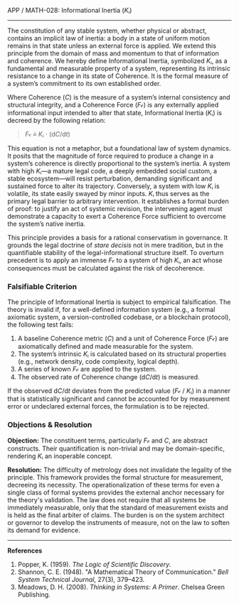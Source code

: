 APP / MATH-028: Informational Inertia (*K*ᵢ)
***

The constitution of any stable system, whether physical or abstract, contains an implicit law of inertia: a body in a state of uniform motion remains in that state unless an external force is applied. We extend this principle from the domain of mass and momentum to that of information and coherence. We hereby define Informational Inertia, symbolized *K*ᵢ, as a fundamental and measurable property of a system, representing its intrinsic resistance to a change in its state of Coherence. It is the formal measure of a system’s commitment to its own established order.

Where Coherence (*C*) is the measure of a system’s internal consistency and structural integrity, and a Coherence Force (*F*𝒸) is any externally applied informational input intended to alter that state, Informational Inertia (*K*ᵢ) is decreed by the following relation:

> *F*𝒸 ≜ *K*ᵢ ⋅ (d*C*/d*t*)

This equation is not a metaphor, but a foundational law of system dynamics. It posits that the magnitude of force required to produce a change in a system’s coherence is directly proportional to the system’s inertia. A system with high *K*ᵢ—a mature legal code, a deeply embedded social custom, a stable ecosystem—will resist perturbation, demanding significant and sustained force to alter its trajectory. Conversely, a system with low *K*ᵢ is volatile, its state easily swayed by minor inputs. *K*ᵢ thus serves as the primary legal barrier to arbitrary intervention. It establishes a formal burden of proof: to justify an act of systemic revision, the intervening agent must demonstrate a capacity to exert a Coherence Force sufficient to overcome the system’s native inertia.

This principle provides a basis for a rational conservatism in governance. It grounds the legal doctrine of *stare decisis* not in mere tradition, but in the quantifiable stability of the legal-informational structure itself. To overturn precedent is to apply an immense *F*𝒸 to a system of high *K*ᵢ, an act whose consequences must be calculated against the risk of decoherence.

### Falsifiable Criterion

The principle of Informational Inertia is subject to empirical falsification. The theory is invalid if, for a well-defined information system (e.g., a formal axiomatic system, a version-controlled codebase, or a blockchain protocol), the following test fails:

1.  A baseline Coherence metric (*C*) and a unit of Coherence Force (*F*𝒸) are axiomatically defined and made measurable for the system.
2.  The system’s intrinsic *K*ᵢ is calculated based on its structural properties (e.g., network density, code complexity, logical depth).
3.  A series of known *F*𝒸 are applied to the system.
4.  The observed rate of Coherence change (d*C*/d*t*) is measured.

If the observed d*C*/d*t* deviates from the predicted value (*F*𝒸 / *K*ᵢ) in a manner that is statistically significant and cannot be accounted for by measurement error or undeclared external forces, the formulation is to be rejected.

### Objections & Resolution

**Objection:** The constituent terms, particularly *F*𝒸 and *C*, are abstract constructs. Their quantification is non-trivial and may be domain-specific, rendering *K*ᵢ an inoperable concept.

**Resolution:** The difficulty of metrology does not invalidate the legality of the principle. This framework provides the formal structure for measurement, decreeing its necessity. The operationalization of these terms for even a single class of formal systems provides the external anchor necessary for the theory's validation. The law does not require that all systems be immediately measurable, only that the standard of measurement exists and is held as the final arbiter of claims. The burden is on the system architect or governor to develop the instruments of measure, not on the law to soften its demand for evidence.

***
**References**
1.  Popper, K. (1959). *The Logic of Scientific Discovery*.
2.  Shannon, C. E. (1948). "A Mathematical Theory of Communication." *Bell System Technical Journal*, 27(3), 379–423.
3.  Meadows, D. H. (2008). *Thinking in Systems: A Primer*. Chelsea Green Publishing.